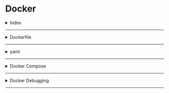 # Docker

<details>
<summary>Index</summary>

## Index

- Docker Build Process
- Docker Commands
- Dockerfile
- yaml
- Docker Compose

</details>

---

<details>
<summary>Dockerfile</summary>

### Dockerfile

- Dockerfile keywords
  - FROM
  - MAINTAINER
  - COPY
  - RUN
  - CMD
  - EXPOSE
  - WORKDIR
  - ENTRYPOINT

### Dockerfile keyword

- WORKDIR : It is used to specify working directory (path change).
  Ex : `WORKDIR /user/app`

### 2. Docker Image

- `docker build -t <image_name> . ` -> dot is the current working directory
- Ex : `docker build -t app1 .` - **-t** means tagName
- `docker build -t <image_name> -f <file_name>` - if docker file name is other than Dockerfile
- Ex : `docker build -t app2 -f praveenDockerfile`

### 3. Docker Container

- Run the Container
- `docker run app1`

### 4. Docker Registry

- Create Docker Image - `docker build -t andepraveen/app1 .`
- `docker login` - Login into Your Docker hub Account
- `docker push andepraveen/app1` - it store in the Docker hub
- use tagnames
  - `andepraveen/app:v1`
  - `andepraveen/app:0.0.1`
  - `andepraveen/app:latest`

### Run Docker Application

1. `git clone <repo>`
2. `cd <dir_name>`
3. `docker build -t <docker_image>`
4. `docker images` - check docker image
5. `docker run -d -p 5000:5000 <docker_image>`

</details>

---

<details>
<summary>yaml</summary>

## yaml

- **yaml** stands for **Ain't Markup Language**
- YAML is a human-readable data serialization language that is often used for writing configuration files.
- YAML is a superset of JSON, which means that any valid JSON document is also a valid

### yaml docs

https://docs.ansible.com/ansible/latest/playbook_guide/playbooks.html#working-with-playbooks

### Write yaml file

- fileName.yaml
- yaml uses Indentation
- with indentation we can create object (`key:value`)

</details>

---

<details>
<summary>Docker Compose</summary>

## Docker Compose

- It is used to manage multi container based applications.
- when we are working with microservices based app we will have multiple services. Every service will have its own docker image.
- To work with docker compose we need to create docker-compose.yaml file.

### write docker-compose

- Write Docker Compose file - use yaml
- Run Docker Compose file `docker-compose -f fileName.yaml up`

### Without Docker Compose

- every thing you need to do manually, lot of time consuming.
- we create and run all containers individually.

```Dockerfile
docker run -d -p 8080:8080 --name hotels <image_name>
docker run -d -p 8080:8080 --name flights <image_name>
docker run -d -p 8080:8080 --name trains <image_name>
docker run -d -p 8080:8080 --name cabs <image_name>
```

### Docker Compose

- Docker Compose is used to manage multiple docker containers.

- we can start the multiple containers at a time.
- we can stop the multiple containers at a time.

* `docker-compose up` - it creates multiple containers at a time
* `docker-compose down` - it delete multiple containers at a time

- when we are working with microservices based app we will have multiple services. Every service will have its own docker image.

### create docker-compose

- src -> source code of the project
- pom -> libraries information
- Dockerfile -> Dependencies
- docker-compose -> containers information

* `docker-compose build` These are created the images
* `docker-compose up` It will read docker-compose yaml then it creates containers according to 'docker-compose.yaml'
* `docker-compose up -d` creates containers in the detached mode
* `docker-compose down` stops and removes all containers defined in your docker-compose.yml.

* `docker-compose down && docker-compose build && docker-compose up -d` - run all the commands

### steps to write docker-compose file

1. version
2. services
   1. service_name
      1. depends_on
      2. environment
      3. build
      4. restart
      5. container_name
      6. ports
      7. healthCheck
      8. network
      9. volumes
3. networks
   1. commonNetwork
      - `driver: bridge`
4. volumes
   - db_database

```py
version: "3.8"

services:

  # 01 Database Server
  db: # Defines the 'db' service for MySQL database
    image: mysql:8.0 # Uses the MySQL 8.0 Docker image
    container_name: db
    environment: # Sets environment variables for the database configuration
      - MYSQL_USER=database # username
      - MYSQL_PASSWORD=pass123 # Sets the password for the MySQL user
      - MYSQL_DATABASE=appdb # Specifies the name of the database
      - MYSQL_ROOT_PASSWORD=pass123 # Sets the root password for MySQL
    ports:
      - 3307:3306 # Maps the container's port 3306 to the host's port 3307
    networks:
      - sameNetworkAsMysql # Connects the service to the 'sameNetworkAsMysql' network
    volumes:
      - db_data:/var/lib/mysql

  # 02 Backend Server
  api: # Defines the 'api' service for the backend API
    depends_on:
      - db # Specifies that the 'api' service depends on the 'db' service
    environment:
      - DB_HOST=db
      - DB_USER=database
      - DB_PASSWORD=pass123
      - DB_NAME=appdb
      - DB_PORT=3306
    build: # Builds the backend API using the provided Dockerfile
      context: ./backend # Specifies the build context directory for the backend
      dockerfile: Dockerfile # Specifies the Dockerfile to use for building the backend
    restart: on-failure # Restarts the container if it fails
    container_name: api
    ports:
      - 5000:5000 # Maps the container's port 3000 to the host's port 3000
    healthcheck:
      test: ["CMD", "curl", "-f", "http://localhost:5000/"]  # Adjust your backend health endpoint
      interval: 10s
      retries: 5
    networks:
      - sameNetworkAsMysql # Connects the service to the 'sameNetworkAsMysql' network

  # 03 Frontend Server
  frontend: # Defines the 'frontend' service for the frontend app
    depends_on:
      api: # Specifies that the 'frontend' service depends on the 'api' service
        condition: service_healthy  # Wait until the backend service is healthy
    build: # Builds the frontend app using the provided Dockerfile
      context: ./frontend # Specifies the build context directory for the frontend
    restart: on-failure # Restarts the container if it fails
    container_name: frontend
    ports:
      - 3000:3000 # Maps the container's port 3000 to the host's port 3001
    networks:
      - sameNetworkAsMysql # Connects the service to the 'sameNetworkAsMysql' network

networks:
  sameNetworkAsMysql: # Defines the 'sameNetworkAsMysql' network
    driver: bridge # Specifies the network driver as 'bridge'

volumes:
  db_data:

```

### Execute the docker-compose file

1. kill the running ports that are using in docker-compose
2. docker-compose up --build
</details>

---

<details>
<summary>Docker Debugging</summary>

## Docker Debugging

### Open docker Container shell

- `docker ps` - show running containers
- `docker exec -it <container_name_or_id> /bin/bash`
</details>

---
